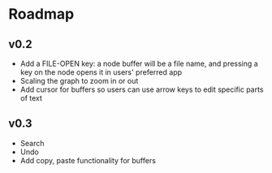 # Roadmap

## v0.2

* Add a FILE-OPEN key: a node buffer will be a file name, and pressing a key on the node opens it in users' preferred app
* Scaling the graph to zoom in or out
* Add cursor for buffers so users can use arrow keys to edit specific parts of text

## v0.3

* Search
* Undo
* Add copy, paste functionality for buffers
